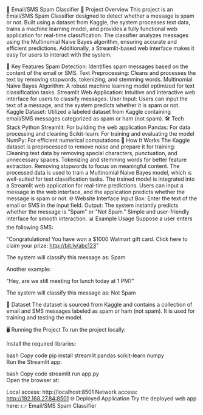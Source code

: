 📧 Email/SMS Spam Classifier
📜 Project Overview
This project is an Email/SMS Spam Classifier designed to detect whether a message is spam or not. Built using a dataset from Kaggle, the system processes text data, trains a machine learning model, and provides a fully functional web application for real-time classification. The classifier analyzes messages using the Multinomial Naive Bayes algorithm, ensuring accurate and efficient predictions. Additionally, a Streamlit-based web interface makes it easy for users to interact with the system.

🔧 Key Features
Spam Detection: Identifies spam messages based on the content of the email or SMS.
Text Preprocessing: Cleans and processes the text by removing stopwords, tokenizing, and stemming words.
Multinomial Naive Bayes Algorithm: A robust machine learning model optimized for text classification tasks.
Streamlit Web Application: Intuitive and interactive web interface for users to classify messages.
User Input: Users can input the text of a message, and the system predicts whether it is spam or not.
Kaggle Dataset: Utilized a labeled dataset from Kaggle containing email/SMS messages categorized as spam or ham (not spam).
🛠️ Tech Stack
Python
Streamlit: For building the web application
Pandas: For data processing and cleaning
Scikit-learn: For training and evaluating the model
NumPy: For efficient numerical computations
🚀 How It Works
The Kaggle dataset is preprocessed to remove noise and prepare it for training:
Cleaning text data by removing special characters, punctuation, and unnecessary spaces.
Tokenizing and stemming words for better feature extraction.
Removing stopwords to focus on meaningful content.
The processed data is used to train a Multinomial Naive Bayes model, which is well-suited for text classification tasks.
The trained model is integrated into a Streamlit web application for real-time predictions.
Users can input a message in the web interface, and the application predicts whether the message is spam or not.
🌐 Website Interface
Input Box: Enter the text of the email or SMS in the input field.
Output: The system instantly predicts whether the message is "Spam" or "Not Spam."
Simple and user-friendly interface for smooth interaction.
📊 Example Usage
Suppose a user enters the following SMS:

"Congratulations! You have won a $1000 Walmart gift card. Click here to claim your prize: http://bit.ly/abc123"

The system will classify this message as:
Spam

Another example:

"Hey, are we still meeting for lunch today at 1 PM?"

The system will classify this message as:
Not Spam

💾 Dataset
The dataset is sourced from Kaggle and contains a collection of email and SMS messages labeled as spam or ham (not spam). It is used for training and testing the model.

🖥️ Running the Project
To run the project locally:

Install the required libraries:

bash
Copy code
pip install streamlit pandas scikit-learn numpy  
Run the Streamlit app:

bash
Copy code
streamlit run app.py  
Open the browser at:

Local access: http://localhost:8501
Network access: http://192.168.27.84:8501
🌐 Deployed Application
Try the deployed web app here:
👉 Email/SMS Spam Classifier
 
